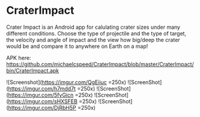 CraterImpact
============

Crater Impact is an Android app for calulating crater sizes under many different conditions. Choose the type of projectile and the type of target, the velocity and angle of impact and the view how big/deep the crater would be and compare it to anywhere on Earth on a map!


APK here: https://github.com/michaelcspeed/CraterImpact/blob/master/CraterImpact/bin/CraterImpact.apk

![Screenshot](https://imgur.com/QgEiiuc =250x)
![ScreenShot](https://imgur.com/h7mdd7t =250x)
![ScreenShot](https://imgur.com/5fyGicn =250x)
![ScreenShot](https://imgur.com/sHXSFEB =250x)
![ScreenShot](https://imgur.com/DjRbH5P =250x)
